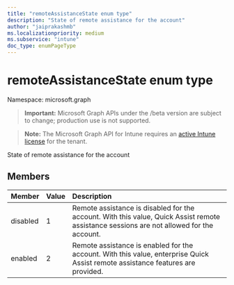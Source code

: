 ```yaml
---
title: "remoteAssistanceState enum type"
description: "State of remote assistance for the account"
author: "jaiprakashmb"
ms.localizationpriority: medium
ms.subservice: "intune"
doc_type: enumPageType
---
```


# remoteAssistanceState enum type

Namespace: microsoft.graph

> **Important:** Microsoft Graph APIs under the /beta version are subject to change; production use is not supported.

> **Note:** The Microsoft Graph API for Intune requires an [active Intune license](https://go.microsoft.com/fwlink/?linkid=839381) for the tenant.

State of remote assistance for the account

## Members
|Member|Value|Description|
|:---|:---|:---|
|disabled|1|Remote assistance is disabled for the account. With this value, Quick Assist remote assistance sessions are not allowed for the account.|
|enabled|2|Remote assistance is enabled for the account. With this value, enterprise Quick Assist remote assistance features are provided.|
